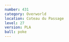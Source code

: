 ```yaml
---
number: 431
category: Overworld
location: Coteau du Passage
level: 27
version: PLA
ball: poke
---
```


